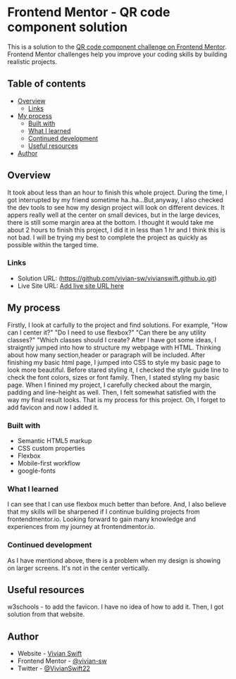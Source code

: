 # Frontend Mentor - QR code component solution

This is a solution to the [QR code component challenge on Frontend Mentor](https://www.frontendmentor.io/challenges/qr-code-component-iux_sIO_H). Frontend Mentor challenges help you improve your coding skills by building realistic projects. 

## Table of contents

- [Overview](#overview)
  - [Links](#links)
- [My process](#my-process)
  - [Built with](#built-with)
  - [What I learned](#what-i-learned)
  - [Continued development](#continued-development)
  - [Useful resources](#useful-resources)
- [Author](#author)


## Overview

It took about less than an hour to finish this whole project.
During the time, I got interrupted by my friend sometime ha..ha...But,anyway, I also checked the dev tools to see how my design project will look on different devices. It appers really well at the center on small devices, but in the large devices, there is still some margin area at the bottom. I thought it would take me about 2 hours to finish this project, I did it in less than 1 hr and I think this is not bad. I will be trying my best to complete the project as quickly as possible within the targed time.

### Links

- Solution URL: (https://github.com/vivian-sw/vivianswift.github.io.git)
- Live Site URL: [Add live site URL here](https://your-live-site-url.com)

## My process

Firstly, I look at carfully to the project and find solutions. For example,
"How can I center it?"
"Do I need to use flexbox?"
"Can there be any utility classes?"
"Which classes should I create?
After I have got some ideas, I straigntly jumped into how to structure my webpage with HTML. 
Thinking about how many section,header or paragraph will be included.
After finishing my basic html page, I jumped into CSS to style my basic page to look more beautiful.
Before stared styling it,
I checked the style guide line to check the font colors, sizes or font family.
Then, I stated styling my basic page.
When I finined my project, I carefully checked about the margin, padding and line-height as well.
Then, I felt somewhat satisfied with the way my final result looks. 
That is my process for this project.
Oh, I forget to add favicon and now I added it.

### Built with

- Semantic HTML5 markup
- CSS custom properties
- Flexbox
- Mobile-first workflow
- google-fonts


### What I learned

I can see that I can use flexbox much better than before. And, I also believe that my skills will be sharpened if I continue building projects from frontendmentor.io. Looking forward to gain many knowledge and experiences from my journey at frontendmentor.io.

### Continued development

As I have mentiond above, there is a problem when my design is showing on larger screens. It's not in the center vertically.

## Useful resources
w3schools - to add the favicon.
I have no idea of how to add it. Then, I got solution from that website.

## Author

- Website - [Vivian Swift](https://vivian-sw.github.io/vivianswift.github.io/)
- Frontend Mentor - [@vivian-sw](https://www.frontendmentor.io/profile/vivian-sw)
- Twitter - [@VivianSwift22](https://twitter.com/vivianswift22?s=21)


